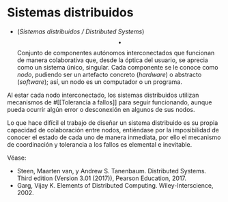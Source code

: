 # Sistemas distribuidos

- (_Sistemas distribuidos / Distributed Systems_) $$\bullet$$ Conjunto de componentes autónomos interconectados que funcionan de manera colaborativa que, desde la óptica del usuario, se aprecia como un sistema único, singular. Cada componente se le conoce como _nodo_, pudiendo ser un artefacto concreto (_hardware_) o abstracto (_software_); así, un nodo es un computador o un programa. 

Al estar cada nodo interconectado, los sistemas distribuidos utilizan mecanismos de #[[Tolerancia a fallos]] para seguir funcionando, aunque pueda ocurrir algún error o desconexión en algunos de sus nodos.

Lo que hace difícil el trabajo de diseñar un sistema distribuido es su propia capacidad de colaboración entre nodos, entiéndase por la imposibilidad de conocer el estado de cada uno de manera inmediata, por ello el mecanismo de coordinación y tolerancia a los fallos es elemental e inevitable.

Véase: 

- Steen, Maarten van, y Andrew S. Tanenbaum. Distributed Systems. Third edition (Version 3.01 (2017)), Pearson Education, 2017. 
- Garg, Vijay K. Elements of Distributed Computing. Wiley-Interscience, 2002.
